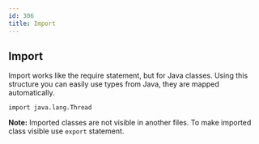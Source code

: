 ```yaml
---
id: 306
title: Import
---
```


## Import
Import works like the require statement, but for Java classes. 
Using this structure you can easily use types from Java, they are mapped automatically.

```panda
import java.lang.Thread
```

**Note:** Imported classes are not visible in another files. To make imported class visible use `export` statement.